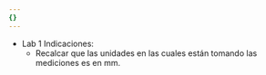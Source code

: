 ```yaml
---
{}
---
```

   
   
- Lab 1 Indicaciones:      
	- Recalcar que las unidades en las cuales están tomando las mediciones es en mm.